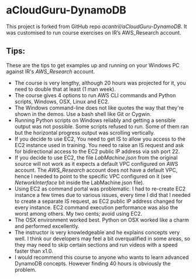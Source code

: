 # aCloudGuru-DynamoDB
This project is forked from GitHub repo *acantril/aCloudGuru-DynamoDB*. It was customised to run course exercises on IR’s AWS_Research account.

## Tips:
These are the tips to get examples up and running on your Windows PC against IR's *AWS_Research* account. 

- The course is very lengthy, although 20 hours was projected for it, you need to double that at least (1 man week).
- The course gives 4 options to run AWS CLI commands and Python scripts, Windows, OSX, Linux and EC2.
- The Windows command-line does not like quotes the way that they're shown in the demos. Use a bash shell like Git or Cygwin.
- Running Python scripts on Windows reliably and getting a sensible output was not possible. Some scripts refused to run. Some of them ran but the horizontal progress output was scrolling vertically.
- If you decide to use EC2, You need to get IS to allow you access to the EC2 instance used in training. You need to raise an IS request and ask for bidirectional access to the EC2 public IP address via ssh port 22. 
- If you decide to use EC2, the file *LabMachine.json* from the original source will not work as it expects a default VPC configured on AWS account. The *AWS_Research* account does not have a default VPC, hence I needed to point to the specific VPC configured on it (see *NetworkInterface* bit inside the LabMachine.json file).
- Using EC2 as command portal was problematic. I had to re-create EC2 instance a few times due to various issues, every time I did that I needed to create a separate IS request, as EC2 public IP address changed for every instance. EC2 command execution performance was also the worst among others. My two cents; avoid using EC2.
- The OSX environment worked best. Python on OSX worked like a charm and performed excellently.
- The instructor is very knowledgeable and he explains concepts very well. I think our developers may feel a bit overqualified in some areas, so they may need to skip certain sections and run videos with a speed faster than x1.0.
- I would recommend this course to anyone who wants to learn advanced DynamoDB concepts. However finding 40 hours is obviously the problem.
